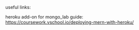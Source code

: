 useful links:

heroku add-on for mongo_lab guide: https://coursework.vschool.io/deploying-mern-with-heroku/
